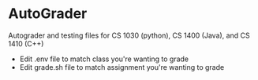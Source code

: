 # AutoGrader
Autograder and testing files for CS 1030 (python), CS 1400 (Java), and CS 1410 (C++)

* Edit .env file to match class you're wanting to grade
* Edit grade.sh file to match assignment you're wanting to grade
